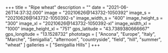 +++
title = "Ripe wheat"
description = ""
date = "2021-06-26T14:37:32.000"
image = "20210626@143732-1050392"
image_s = "20210626@143732-1050392-s"
image_width_s = "400"
image_height_s = "300"
image_xl = "20210626@143732-1050392-xl"
image_width_xl = "1000"
image_height_xl = "751"
gps_latitude = "43.7389380666667"
gps_longitude = "13.1528732"
phototags = [ "Ancona", "Europe", "Italy", "Marche", "Senigallia", "afternoon", "countryside", "field", "hill", "summer", "wheat" ]
galleries = [ "Senigallia Hills" ]
+++
